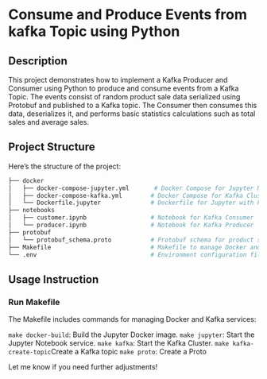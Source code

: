# Consume and Produce Events from kafka Topic using Python

## Description
This project demonstrates how to implement a Kafka Producer and Consumer using Python to produce and consume events from a Kafka Topic. The events consist of random product sale data serialized using Protobuf and published to a Kafka topic. The Consumer then consumes this data, deserializes it, and performs basic statistics calculations such as total sales and average sales.

## Project Structure
Here’s the structure of the project:
```bash
├── docker
│   ├── docker-compose-jupyter.yml       # Docker Compose for Jupyter Notebook
│   ├── docker-compose-kafka.yml        # Docker Compose for Kafka Cluster
│   └── Dockerfile.jupyter              # Dockerfile for Jupyter with Python dependencies
├── notebooks
│   ├── customer.ipynb                  # Notebook for Kafka Consumer
│   └── producer.ipynb                  # Notebook for Kafka Producer
├── protobuf
│   └── protobuf_schema.proto           # Protobuf schema for product sale data
├── Makefile                            # Makefile to manage Docker and Kafka tasks
└── .env                                # Environment configuration file
```

## Usage Instruction

### Run Makefile
The Makefile includes commands for managing Docker and Kafka services:

`make docker-build`: Build the Jupyter Docker image.
`make jupyter`: Start the Jupyter Notebook service.
`make kafka`: Start the Kafka Cluster.
`make kafka-create-topic`Create a Kafka topic
`make proto`: Create a Proto

Let me know if you need further adjustments!
